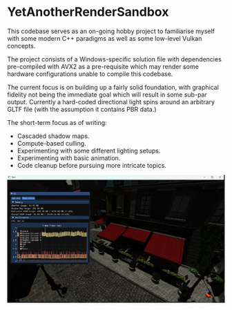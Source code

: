 # YetAnotherRenderSandbox

This codebase serves as an on-going hobby project to familiarise myself with some modern C++ paradigms as well as some low-level Vulkan concepts.

The project consists of a Windows-specific solution file with dependencies pre-compiled with AVX2 as a pre-requisite which may render some hardware configurations unable to compile this codebase.

The current focus is on building up a fairly solid foundation, with graphical fidelity not being the immediate goal which will result in some sub-par output. Currently a hard-coded directional light spins around an arbitrary GLTF file (with the assumption it contains PBR data.)

The short-term focus as of writing:
* Cascaded shadow maps.
* Compute-based culling.
* Experimenting with some different lighting setups.
* Experimenting with basic animation.
* Code cleanup before pursuing more intricate topics.

![preview](ReadmeAssets/preview_v3.png)